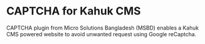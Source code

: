 # CAPTCHA for Kahuk CMS
CAPTCHA plugin from Micro Solutions Bangladesh (MSBD) enables a Kahuk CMS powered website to avoid unwanted request using Google reCaptcha.


